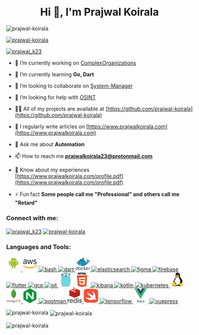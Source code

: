 <h1 align="center">Hi 👋, I'm Prajwal Koirala</h1>

<p align="left"> <img src="https://komarev.com/ghpvc/?username=prajwal-koirala&label=Profile%20views&color=0e75b6&style=flat" alt="prajwal-koirala" /> </p>

<p align="left"> <a href="https://github.com/ryo-ma/github-profile-trophy"><img src="https://github-profile-trophy.vercel.app/?username=prajwal-koirala" alt="prajwal-koirala" /></a> </p>

<p align="left"> <a href="https://twitter.com/prajwal_k23" target="blank"><img src="https://img.shields.io/twitter/follow/prajwal_k23?logo=twitter&style=for-the-badge" alt="prajwal_k23" /></a> </p>

- 🔭 I’m currently working on [ComplexOrganizations](https://github.com/complexorganizations)

- 🌱 I’m currently learning **Go, Dart**

- 👯 I’m looking to collaborate on [System-Manager](https://github.com/complexorganizations/system-manager)

- 🤝 I’m looking for help with [OSINT](https://github.com/complexorganizations/OSINT)

- 👨‍💻 All of my projects are available at [https://github.com/prajwal-koirala](https://github.com/prajwal-koirala)

- 📝 I regularly write articles on [https://www.prajwalkoirala.com](https://www.prajwalkoirala.com)

- 💬 Ask me about **Automation**

- 📫 How to reach me **prajwalkoirala23@protonmail.com**

- 📄 Know about my experiences [https://www.prajwalkoirala.com/profile.pdf](https://www.prajwalkoirala.com/profile.pdf)

- ⚡ Fun fact **Some people call me "Professional" and others call me "Retard"**

<h3 align="left">Connect with me:</h3>
<p align="left">
<a href="https://twitter.com/prajwal_k23" target="blank"><img align="center" src="https://cdn.jsdelivr.net/npm/simple-icons@3.0.1/icons/twitter.svg" alt="prajwal_k23" height="30" width="40" /></a>
<a href="https://linkedin.com/in/prajwal-koirala" target="blank"><img align="center" src="https://cdn.jsdelivr.net/npm/simple-icons@3.0.1/icons/linkedin.svg" alt="prajwal-koirala" height="30" width="40" /></a>
</p>

<h3 align="left">Languages and Tools:</h3>
<p align="left"> <a href="https://developer.android.com" target="_blank"> <img src="https://raw.githubusercontent.com/devicons/devicon/master/icons/android/android-original-wordmark.svg" alt="android" width="40" height="40"/> </a> <a href="https://aws.amazon.com" target="_blank"> <img src="https://raw.githubusercontent.com/devicons/devicon/master/icons/amazonwebservices/amazonwebservices-original-wordmark.svg" alt="aws" width="40" height="40"/> </a> <a href="https://www.gnu.org/software/bash/" target="_blank"> <img src="https://www.vectorlogo.zone/logos/gnu_bash/gnu_bash-icon.svg" alt="bash" width="40" height="40"/> </a> <a href="https://dart.dev" target="_blank"> <img src="https://www.vectorlogo.zone/logos/dartlang/dartlang-icon.svg" alt="dart" width="40" height="40"/> </a> <a href="https://www.docker.com/" target="_blank"> <img src="https://raw.githubusercontent.com/devicons/devicon/master/icons/docker/docker-original-wordmark.svg" alt="docker" width="40" height="40"/> </a> <a href="https://www.elastic.co" target="_blank"> <img src="https://www.vectorlogo.zone/logos/elastic/elastic-icon.svg" alt="elasticsearch" width="40" height="40"/> </a> <a href="https://www.figma.com/" target="_blank"> <img src="https://www.vectorlogo.zone/logos/figma/figma-icon.svg" alt="figma" width="40" height="40"/> </a> <a href="https://firebase.google.com/" target="_blank"> <img src="https://www.vectorlogo.zone/logos/firebase/firebase-icon.svg" alt="firebase" width="40" height="40"/> </a> <a href="https://flutter.dev" target="_blank"> <img src="https://www.vectorlogo.zone/logos/flutterio/flutterio-icon.svg" alt="flutter" width="40" height="40"/> </a> <a href="https://cloud.google.com" target="_blank"> <img src="https://www.vectorlogo.zone/logos/google_cloud/google_cloud-icon.svg" alt="gcp" width="40" height="40"/> </a> <a href="https://git-scm.com/" target="_blank"> <img src="https://www.vectorlogo.zone/logos/git-scm/git-scm-icon.svg" alt="git" width="40" height="40"/> </a> <a href="https://golang.org" target="_blank"> <img src="https://raw.githubusercontent.com/devicons/devicon/master/icons/go/go-original.svg" alt="go" width="40" height="40"/> </a> <a href="https://www.w3.org/html/" target="_blank"> <img src="https://raw.githubusercontent.com/devicons/devicon/master/icons/html5/html5-original-wordmark.svg" alt="html5" width="40" height="40"/> </a> <a href="https://www.elastic.co/kibana" target="_blank"> <img src="https://www.vectorlogo.zone/logos/elasticco_kibana/elasticco_kibana-icon.svg" alt="kibana" width="40" height="40"/> </a> <a href="https://kotlinlang.org" target="_blank"> <img src="https://www.vectorlogo.zone/logos/kotlinlang/kotlinlang-icon.svg" alt="kotlin" width="40" height="40"/> </a> <a href="https://kubernetes.io" target="_blank"> <img src="https://www.vectorlogo.zone/logos/kubernetes/kubernetes-icon.svg" alt="kubernetes" width="40" height="40"/> </a> <a href="https://www.linux.org/" target="_blank"> <img src="https://raw.githubusercontent.com/devicons/devicon/master/icons/linux/linux-original.svg" alt="linux" width="40" height="40"/> </a> <a href="https://www.mongodb.com/" target="_blank"> <img src="https://raw.githubusercontent.com/devicons/devicon/master/icons/mongodb/mongodb-original-wordmark.svg" alt="mongodb" width="40" height="40"/> </a> <a href="https://www.nginx.com" target="_blank"> <img src="https://raw.githubusercontent.com/devicons/devicon/master/icons/nginx/nginx-original.svg" alt="nginx" width="40" height="40"/> </a> <a href="https://postman.com" target="_blank"> <img src="https://www.vectorlogo.zone/logos/getpostman/getpostman-icon.svg" alt="postman" width="40" height="40"/> </a> <a href="https://redis.io" target="_blank"> <img src="https://raw.githubusercontent.com/devicons/devicon/master/icons/redis/redis-original-wordmark.svg" alt="redis" width="40" height="40"/> </a> <a href="https://developer.apple.com/swift/" target="_blank"> <img src="https://raw.githubusercontent.com/devicons/devicon/master/icons/swift/swift-original.svg" alt="swift" width="40" height="40"/> </a> <a href="https://www.tensorflow.org" target="_blank"> <img src="https://www.vectorlogo.zone/logos/tensorflow/tensorflow-icon.svg" alt="tensorflow" width="40" height="40"/> </a> <a href="https://vuejs.org/" target="_blank"> <img src="https://raw.githubusercontent.com/devicons/devicon/master/icons/vuejs/vuejs-original-wordmark.svg" alt="vuejs" width="40" height="40"/> </a> <a href="https://vuepress.vuejs.org/" target="_blank"> <img src="https://raw.githubusercontent.com/AliasIO/wappalyzer/master/src/drivers/webextension/images/icons/VuePress.svg" alt="vuepress" width="40" height="40"/> </a> </p>

<p><img align="left" src="https://github-readme-stats.vercel.app/api/top-langs?username=prajwal-koirala&show_icons=true&locale=en&layout=compact" alt="prajwal-koirala" /></p>

<p>&nbsp;<img align="center" src="https://github-readme-stats.vercel.app/api?username=prajwal-koirala&show_icons=true&locale=en" alt="prajwal-koirala" /></p>

<p><img align="center" src="https://github-readme-streak-stats.herokuapp.com/?user=prajwal-koirala&" alt="prajwal-koirala" /></p>
